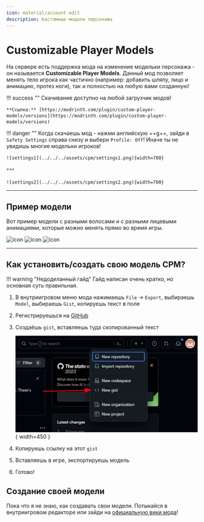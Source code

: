 ```yaml
---
icon: material/account-edit
description: Кастомные модели персонажа
---
```


# Customizable Player Models

На сервере есть поддержка мода на изменение модельки персонажа - он называется **Customizable Player Models**. Данный мод позволяет менять тело игрока как частично (например: добавить шляпу, лицо и анимацию, протез ноги), так и полностью на любую вами созданную!

!!! success ""
    Скачивание доступно на любой загрузчик модов!

    **Ссылка:** [https://modrinth.com/plugin/custom-player-models/versions](https://modrinth.com/plugin/custom-player-models/versions)

!!! danger ""
    Когда скачаешь мод - нажми английскую ++g++, зайди в `Safety Settings` справа снизу и выбери `Profile: Off`! Иначе ты не увидишь многие модельки игроков!

    ![settings1](../../../assets/cpm/settings1.png){width=700}

    ***

    ![settings2](../../../assets/cpm/settings2.png){width=700}

***

## **Пример модели**

Вот пример модели с разными волосами и с разными лицевыми анимациями, которые можно менять прямо во время игры.

<div class="image-grid">
  <img src="../../../assets/cpm/showcase1.png" alt="icon">
  <img src="../../../assets/cpm/showcase2.png" alt="icon">
  <img src="../../../assets/cpm/showcase3.png" alt="icon">
</div>

***

## Как установить/создать свою модель CPM?

!!! warning "Недоделанный гайд"
    Гайд написан очень кратко, но основная суть правильная.

1. В внутриигровом меню мода нажимаешь `File` -> `Export`, выбираешь `Model`, выбираешь `Gist`, копируешь текст в поле

2. Регистрируешься на [GitHub](https://github.com)

3. Создаёшь `gist`, вставляешь туда скопированный текст

    ![gist](../../../assets/cpm/guide/gist.png){ width=450 }

4. Копируешь ссылку на этот `gist`

5. Вставляешь в игре, экспортируешь модель

6. Готово!

## Создание своей модели

Пока что я не знаю, как создавать свои модели. Потыкайся в внутриигровом редакторе или зайди на [официальную вики мода](https://github.com/tom5454/CustomPlayerModels/wiki)!
